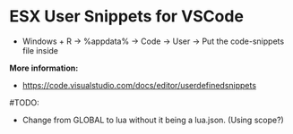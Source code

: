 ESX User Snippets for VSCode
=========

* Windows + R -> %appdata% -> Code -> User -> Put the code-snippets file inside

**More information:**

* https://code.visualstudio.com/docs/editor/userdefinedsnippets


#TODO:
  - Change from GLOBAL to lua without it being a lua.json. (Using scope?)
